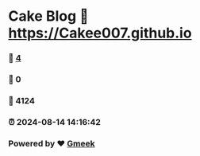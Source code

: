 # Cake Blog :link: https://Cakee007.github.io 
### :page_facing_up: [4](https://Cakee007.github.io/tag.html) 
### :speech_balloon: 0 
### :hibiscus: 4124 
### :alarm_clock: 2024-08-14 14:16:42 
### Powered by :heart: [Gmeek](https://github.com/Meekdai/Gmeek)
